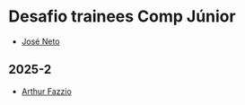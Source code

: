 # Desafio trainees Comp Júnior

<!-- INSIRA SEU NOME E O SEU PERFIL DO GITHUB-->
<!-- [Seu Nome](PERFIL DO GITHUB) -->
- [José Neto](https://github.com/JoseJaan)

## 2025-2
- [Arthur Fazzio](https://github.com/miyateru)
